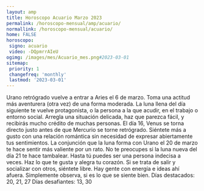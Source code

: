 ```yaml
---
layout: amp
title: Horoscopo Acuario Marzo 2023 
permalink: /horoscopo-mensual/amp/acuario/
normallink: /horoscopo-mensual/acuario/
home: FALSE
horoscopo:
 signo: acuario
 video: -DQpmrrAIeU
ogimg: /images/mes/Acuario_mes.png#2023-03-01
sitemap:
 priority: 1
 changefreq: 'monthly'
 lastmod: '2023-03-01'
---
```



Urano retrógrado vuelve a entrar a Aries el 6 de marzo. Toma una actitud más aventurera (otra vez) de una forma moderada. La luna llena del día siguiente te vuelve protagonista, o la persona a la que acudir, en el trabajo o entorno social. Arregla una situación delicada, haz que parezca fácil, y recibirás mucho crédito de muchas personas. 
El día 16, Venus se torna directo justo antes de que Mercurio se torne retrógrado. Siéntete más a gusto con una relación romántica sin necesidad de expresar abiertamente tus sentimientos. La conjunción que la luna forma con Urano el 20 de marzo te hace sentir más valiente por un rato. 
No te preocupes si la luna nueva del día 21 te hace tambalear. Hasta tú puedes ser una persona indecisa a veces. Haz lo que te gusta y alegra tu corazón. Si se trata de salir y socializar con otros, siéntete libre. Hay gente con energía e ideas ahí afuera. Simplemente observa, si es lo que se siente bien. 
Días destacados: 20, 21, 27
Días desafiantes: 13, 30